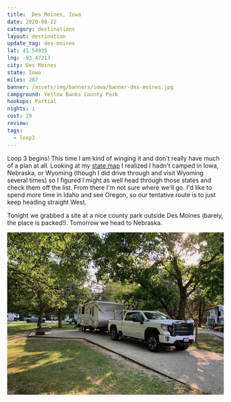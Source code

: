 ```yaml
---
title:  Des Moines, Iowa
date: 2020-08-22
category: destinations
layout: destination
update_tag: des-moines
lat: 41.54935
lng: -93.47213
city: Des Moines
state: Iowa
miles: 207
banner: /assets/img/banners/iowa/banner-des-moines.jpg
campground: Yellow Banks County Park
hookups: Partial
nights: 1
cost: 20
review: 
tags:
  - loop3
---
```


Loop 3 begins! This time I am kind of winging it and don't really have much of a plan at all. Looking at my [state map](/stats/#campsites-by-state) I realized I hadn't camped in Iowa, Nebraska, or Wyoming (though I did drive through and visit Wyoming several times) so I figured I might as well head through those states and check them off the list. From there I'm not sure where we'll go. I'd like to spend more time in Idaho and see Oregon, so our tentative route is to just keep heading straight West.

Tonight we grabbed a site at a nice county park outside Des Moines (barely, the place is packed!). Tomorrow we head to Nebraska. 

![des-moines](/assets/img/destinations/iowa/des-moines.jpg)
